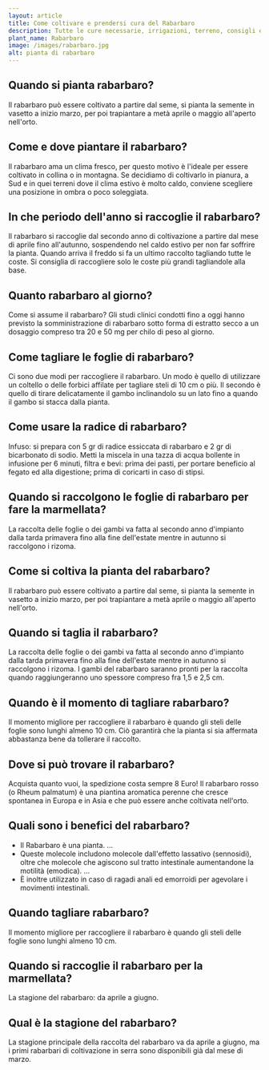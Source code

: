 ```yaml
---
layout: article
title: Come coltivare e prendersi cura del Rabarbaro
description: Tutte le cure necessarie, irrigazioni, terreno, consigli e molto altro sulla coltivazione del Rabarbaro
plant_name: Rabarbaro
image: /images/rabarbaro.jpg
alt: pianta di rabarbaro
---
```


## Quando si pianta rabarbaro?

 Il rabarbaro può essere coltivato a partire dal seme, si pianta la semente in vasetto a inizio marzo, per poi trapiantare a metà aprile o maggio all'aperto nell'orto.

## Come e dove piantare il rabarbaro?

Il rabarbaro ama un clima fresco, per questo motivo è l'ideale per essere coltivato in collina o in montagna. Se decidiamo di coltivarlo in pianura, a Sud e in quei terreni dove il clima estivo è molto caldo, conviene scegliere una posizione in ombra o poco soleggiata.

## In che periodo dell'anno si raccoglie il rabarbaro?

Il rabarbaro si raccoglie dal secondo anno di coltivazione a partire dal mese di aprile fino all'autunno, sospendendo nel caldo estivo per non far soffrire la pianta. Quando arriva il freddo si fa un ultimo raccolto tagliando tutte le coste. Si consiglia di raccogliere solo le coste più grandi tagliandole alla base.

## Quanto rabarbaro al giorno?

Come si assume il rabarbaro? Gli studi clinici condotti fino a oggi hanno previsto la somministrazione di rabarbaro sotto forma di estratto secco a un dosaggio compreso tra 20 e 50 mg per chilo di peso al giorno.

## Come tagliare le foglie di rabarbaro?

Ci sono due modi per raccogliere il rabarbaro. Un modo è quello di utilizzare un coltello o delle forbici affilate per tagliare steli di 10 cm o più. Il secondo è quello di tirare delicatamente il gambo inclinandolo su un lato fino a quando il gambo si stacca dalla pianta.

## Come usare la radice di rabarbaro?

Infuso: si prepara con 5 gr di radice essiccata di rabarbaro e 2 gr di bicarbonato di sodio. Metti la miscela in una tazza di acqua bollente in infusione per 6 minuti, filtra e bevi: prima dei pasti, per portare beneficio al fegato ed alla digestione; prima di coricarti in caso di stipsi.

## Quando si raccolgono le foglie di rabarbaro per fare la marmellata?

La raccolta delle foglie o dei gambi va fatta al secondo anno d'impianto dalla tarda primavera fino alla fine dell'estate mentre in autunno si raccolgono i rizoma.

## Come si coltiva la pianta del rabarbaro?

Il rabarbaro può essere coltivato a partire dal seme, si pianta la semente in vasetto a inizio marzo, per poi trapiantare a metà aprile o maggio all'aperto nell'orto.

## Quando si taglia il rabarbaro?

 La raccolta delle foglie o dei gambi va fatta al secondo anno d'impianto dalla tarda primavera fino alla fine dell'estate mentre in autunno si raccolgono i rizoma. I gambi del rabarbaro saranno pronti per la raccolta quando raggiungeranno uno spessore compreso fra 1,5 e 2,5 cm.

## Quando è il momento di tagliare rabarbaro?

Il momento migliore per raccogliere il rabarbaro è quando gli steli delle foglie sono lunghi almeno 10 cm. Ciò garantirà che la pianta si sia affermata abbastanza bene da tollerare il raccolto.

## Dove si può trovare il rabarbaro?

Acquista quanto vuoi, la spedizione costa sempre 8 Euro! Il rabarbaro rosso (o Rheum palmatum) è una piantina aromatica perenne che cresce spontanea in Europa e in Asia e che può essere anche coltivata nell'orto.

## Quali sono i benefici del rabarbaro?

- Il Rabarbaro è una pianta. ...
- Queste molecole includono molecole dall'effetto lassativo (sennosidi), oltre che molecole che agiscono sul tratto intestinale aumentandone la motilità (emodica). ...
- È inoltre utilizzato in caso di ragadi anali ed emorroidi per agevolare i movimenti intestinali.

## Quando tagliare rabarbaro?

Il momento migliore per raccogliere il rabarbaro è quando gli steli delle foglie sono lunghi almeno 10 cm.

## Quando si raccoglie il rabarbaro per la marmellata?

La stagione del rabarbaro: da aprile a giugno.

## Qual è la stagione del rabarbaro?

 La stagione principale della raccolta del rabarbaro va da aprile a giugno, ma i primi rabarbari di coltivazione in serra sono disponibili già dal mese di marzo.

